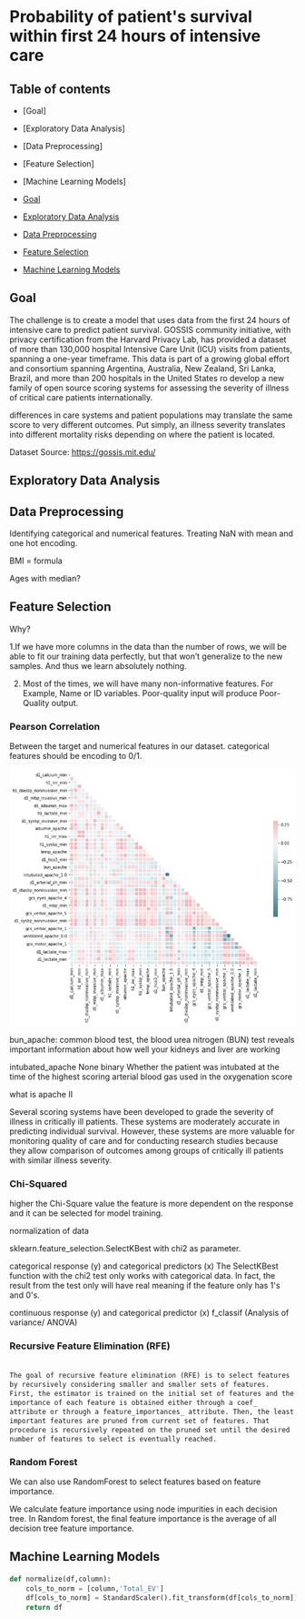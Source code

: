 # Probability of patient's survival within first 24 hours of intensive care 

## Table of contents
- [Goal]
- [Exploratory Data Analysis]
- [Data Preprocessing]
- [Feature Selection]
- [Machine Learning Models]

- [Goal](#general-info)
- [Exploratory Data Analysis](#technologies)
- [Data Preprocessing](#hypotesis-testing)
- [Feature Selection](#prediction-model)
- [Machine Learning Models](#exploratory-data-analysis)


## Goal
The challenge is to create a model that uses data from the first 24 hours of intensive care to predict patient survival. GOSSIS community initiative, with privacy certification from the Harvard Privacy Lab, has provided a dataset of more than 130,000 hospital Intensive Care Unit (ICU) visits from patients, spanning a one-year timeframe. This data is part of a growing global effort and consortium spanning Argentina, Australia, New Zealand, Sri Lanka, Brazil, and more than 200 hospitals in the United States ro develop a new family of open source scoring systems for assessing the severity of illness of critical care patients internationally.

differences in care systems and patient populations may translate the same score to very different outcomes. Put simply, an illness severity translates into different mortality risks depending on where the patient is located. 


Dataset Source: https://gossis.mit.edu/


## Exploratory Data Analysis

## Data Preprocessing
Identifying categorical and numerical features. Treating NaN with mean and one hot encoding.


BMI = formula

Ages with median?




## Feature Selection
Why?

1.If we have more columns in the data than the number of rows, we will be able to fit our training data perfectly, but that won’t generalize to the new samples. And thus we learn absolutely nothing.

2. Most of the times, we will have many non-informative features. For Example, Name or ID variables. Poor-quality input will produce Poor-Quality output.

### Pearson Correlation
Between the target and numerical features in our dataset. 
categorical features should be encoding to 0/1.

<img src="/img/corr.png"/>

bun_apache: common blood test, the blood urea nitrogen (BUN) test reveals important information about how well your kidneys and liver are working

intubated_apache	None	binary	Whether the patient was intubated at the time of the highest scoring arterial blood gas used in the oxygenation score


what is apache II

Several scoring systems have been developed to grade the severity of illness in critically ill patients. These systems are moderately accurate in predicting individual survival. However, these systems are more valuable for monitoring quality of care and for conducting research studies because they allow comparison of outcomes among groups of critically ill patients with similar illness severity.




### Chi-Squared
higher the Chi-Square value the feature is more dependent on the response and it can be selected for model training.


normalization of data

sklearn.feature_selection.SelectKBest with chi2 as parameter.

categorical response (y) and categorical predictors (x)
The SelectKBest function with the chi2 test only works with categorical data. In fact, the result from the test only will have real meaning if the feature only has 1's and 0's.

continuous response (y) and categorical predictor (x)
f_classif (Analysis of variance/ ANOVA)

### Recursive Feature Elimination (RFE)

```From sklearn Documentation:

The goal of recursive feature elimination (RFE) is to select features by recursively considering smaller and smaller sets of features. First, the estimator is trained on the initial set of features and the importance of each feature is obtained either through a coef_ attribute or through a feature_importances_ attribute. Then, the least important features are pruned from current set of features. That procedure is recursively repeated on the pruned set until the desired number of features to select is eventually reached.
```

### Random Forest

We can also use RandomForest to select features based on feature importance.

We calculate feature importance using node impurities in each decision tree. In Random forest, the final feature importance is the average of all decision tree feature importance.


##  Machine Learning Models


```python
def normalize(df,column):
    cols_to_norm = [column,'Total_EV']
    df[cols_to_norm] = StandardScaler().fit_transform(df[cols_to_norm])
    return df
```

